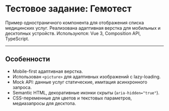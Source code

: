 # Тестовое задание: Гемотест

Пример одностраничного компонента для отображения списка медицинских услуг.
Реализована адаптивная верстка для мобильных и десктопных устройств.
Используются: Vue 3, Composition API, TypeScript.

---

## Особенности

- Mobile-first адаптивная верстка.
- Использован `<picture>` для адаптивных изображений с lazy-loading.
- Mock API: данные услуг статические, имитация асинхронного запроса.
- Semantic HTML, декоративные иконки скрыты (`aria-hidden="true"`).
- CSS-переменные для цветов и текстовых параметров, медиазапросы для десктопа.
